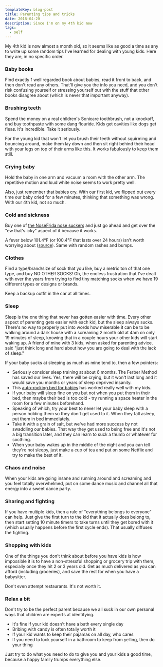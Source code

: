 ```yaml
---
templateKey: blog-post
title: Parenting tips and tricks
date: 2018-04-20
description: Since I'm on my 4th kid now
tags:
  - self
---
```


My 4th kid is now almost a month old, so it seems like as good a time as any to write up some random tips I've learned for dealing with young kids. Here they are, in no specific order.

### Baby books

Find exactly 1 well regarded book about babies, read it front to back, and then don't read any others. That'll give you the info you need, and you don't risk confusing yourself or stressing yourself out with the stuff that other books disagree about (which is never that important anyway).

### Brushing teeth

Spend the money on a real children's Sonicare toothbrush, not a knockoff, and buy toothpaste with some dang flouride. Kids get cavities like dogs get fleas. It's incredible. Take it seriously.

For the young kid that won't let you brush their teeth without squirming and bouncing around, make them lay down and then sit right behind their head with your legs on top of their arms [like this](http://youtube.com/watch?v=5cgPeUc4t3k&toogles=0). It works fabulously to keep them still.

### Crying baby

Hold the baby in one arm and vacuum a room with the other arm. The repetitive motion and loud white noise seems to work pretty well.

Also, just remember that babies cry. With our first kid, we flipped out every time our baby cried for a few minutes, thinking that something was wrong. With our 4th kid, not so much.

### Cold and sickness

Buy one of [the NoseFrida nose suckers](https://smile.amazon.com/Nasal-Aspirator-NoseFrida-Snotsucker-Fridababy/dp/B00171WXII/ref=sr_1_4_a_it?ie=UTF8&qid=1524235626&sr=8-4&keywords=kid+nose+sucker) and just go ahead and get over the "ew that's icky" aspect of it because it works.

A fever below 101.4°F (or 100.4°F that lasts over 24 hours) isn't worth worrying about ([source](http://www.cfpc.ca/ProjectAssets/Templates/Resource.aspx?id=3596)). Same with random rashes and bumps.

### Clothes

Find a type/brand/size of sock that you like, buy a metric ton of that one type, and buy NO OTHER SOCKS! Oh, the endless frustration that I've dealt with over the years from trying to find tiny matching socks when we have 19 different types or designs or brands.

Keep a backup outfit in the car at all times. 

### Sleep

Sleep is the one thing that never has gotten easier with time. Every other aspect of parenting gets easier with each kid, but the sleep always sucks. There's no way to properly put into words how miserable it can be to be walking around a dark house with a screaming 2 month old at 4am on only 19 minutes of sleep, knowing that in a couple hours your other kids will start waking up. A friend of mine with 3 kids, when asked for parenting advice, said "just think long and hard about how you are going to deal with the lack of sleep."

If your baby sucks at sleeping as much as mine tend to, then a few pointers:

- Seriously consider sleep training at about 6 months. The Ferber Method has saved our lives. Yes, there will be crying, but it won't last long and it would save you months or years of sleep deprived insanity.
- This [auto-rocking bed for babies](https://smile.amazon.com/Fisher-Price-Auto-Rock-Sleeper-Stone/dp/B00NEO5UTU/ref=sr_1_4_s_it?s=baby-products&ie=UTF8&qid=1524236484&sr=1-4&keywords=rock+n+play) has worked really well with my kids.
- If your baby will sleep fine on you but not when you put them in their bed, then maybe their bed is too cold - try running a space heater in the room for a few minutes beforehand.
- Speaking of which, try your best to never let your baby sleep with a person holding them so they don't get used to it. When they fall asleep, put them in bed immediately.
- Take it with a grain of salt, but we've had more success by not swaddling our babies. That way they get used to being free and it's not a big transition later, and they can learn to suck a thumb or whatever for soothing. 
- When your baby wakes up in the middle of the night and you can tell they're not sleepy, just make a cup of tea and put on some Netflix and try to make the best of it.

### Chaos and noise

When your kids are going insane and running around and screaming and you feel totally overwhelmed, put on some dance music and channel all that energy into a sweet dance party.

### Sharing and fighting

If you have multiple kids, then a rule of "everything belongs to everyone" can help. Just give the first turn to the kid that it actually does belong to, then start setting 10 minute timers to take turns until they get bored with it (which usually happens before the first cycle ends). That usually diffuses the fighting. 

### Shopping with kids

One of the things you don't think about before you have kids is how impossible it is to have a non-stressful shopping or grocery trip with them, especially once they hit 2 or 3 years old. Get as much delivered as you can afford (including groceries), and save the rest for when you have a babysitter. 

Don't even attempt restaurants. It's not worth it.

### Relax a bit

Don't try to be the perfect parent because we all suck in our own personal ways that children are experts at identifying.

- It's fine if your kid doesn't have a bath every single day
- Bribing with candy is often totally worth it
- If your kid wants to keep their pajamas on all day, who cares
- If you need to lock yourself in a bathroom to keep from yelling, then do your thing

Just try to do what you need to do to give you and your kids a good time, because a happy family trumps everything else.
